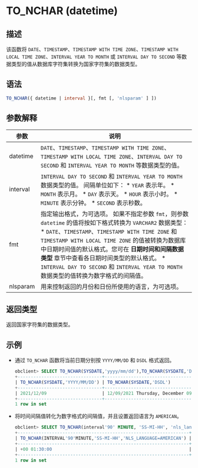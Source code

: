 TO_NCHAR (datetime) 
========================================



描述 
-----------------------

该函数将 `DATE`、`TIMESTAMP`、`TIMESTAMP WITH TIME ZONE`、`TIMESTAMP WITH LOCAL TIME ZONE`、`INTERVAL YEAR TO MONTH` 或 `INTERVAL DAY TO SECOND` 等数据类型的值从数据库字符集转换为国家字符集的数据类型。

语法 
-----------------------

```sql
TO_NCHAR({ datetime | interval }[, fmt [, 'nlsparam' ] ])
```



参数解释 
-------------------------



|    参数    |                                                                                                                                                                                                                 说明                                                                                                                                                                                                                 |
|----------|------------------------------------------------------------------------------------------------------------------------------------------------------------------------------------------------------------------------------------------------------------------------------------------------------------------------------------------------------------------------------------------------------------------------------------|
| datetime | `DATE`、`TIMESTAMP`、`TIMESTAMP WITH TIME ZONE`、`TIMESTAMP WITH LOCAL TIME ZONE`、`INTERVAL DAY TO SECOND` 和 `INTERVAL YEAR TO MONTH` 等数据类型的值。                                                                                                                                                                                                                                                                                        |
| interval | `INTERVAL DAY TO SECOND` 和 `INTERVAL YEAR TO MONTH` 数据类型的值。 间隔单位如下： * `YEAR` 表示年。   * `MONTH` 表示月。   * `DAY` 表示天。   * `HOUR` 表示小时。   * `MINUTE` 表示分钟。   * `SECOND` 表示秒数。    |
| fmt      | 指定输出格式，为可选项。 如果不指定参数 `fmt`，则参数 `datetime` 的值将按如下格式转换为 `VARCHAR2` 数据类型： * `DATE`、`TIMESTAMP`、`TIMESTAMP WITH TIME ZONE` 和 `TIMESTAMP WITH LOCAL TIME ZONE` 的值被转换为数据库中日期时间值的默认格式。您可在 **日期时间和间隔数据类型** 章节中查看各日期时间类型的默认格式。   * `INTERVAL DAY TO SECOND` 和 `INTERVAL YEAR TO MONTH` 数据类型的值转换为数字格式的间隔值。                |
| nlsparam | 用来控制返回的月份和日份所使用的语言，为可选项。                                                                                                                                                                                                                                                                                                                                                                                                           |



返回类型 
-------------------------

返回国家字符集的数据类型。

示例 
-----------------------

* 通过 `TO_NCHAR` 函数将当前日期分别按 `YYYY/MM/DD` 和 `DSDL` 格式返回。

  ```sql
  obclient> SELECT TO_NCHAR(SYSDATE,'yyyy/mm/dd'),TO_NCHAR(SYSDATE,'DSDL') FROM DUAL;
  +--------------------------------+----------------------------------------+
  | TO_NCHAR(SYSDATE,'YYYY/MM/DD') | TO_NCHAR(SYSDATE,'DSDL')               |
  +--------------------------------+----------------------------------------+
  | 2021/12/09                     | 12/09/2021 Thursday, December 09, 2021 |
  +--------------------------------+----------------------------------------+
  1 row in set
  ```

  

* 将时间间隔值转化为数字格式的间隔值，并且设置返回语言为 `AMERICAN`。

  ```sql
  obclient> SELECT TO_NCHAR(interval'90' MINUTE, 'SS-MI-HH', 'nls_language = AMERICAN') FROM DUAL;
  +-----------------------------------------------------------------+
  | TO_NCHAR(INTERVAL'90'MINUTE,'SS-MI-HH','NLS_LANGUAGE=AMERICAN') |
  +-----------------------------------------------------------------+
  | +00 01:30:00                                                    |
  +-----------------------------------------------------------------+
  1 row in set
  ```

  



